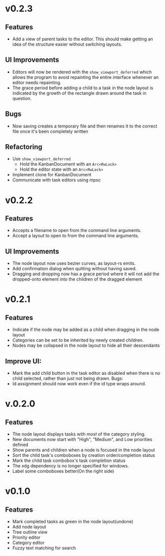 # v0.2.3

## Features
* Add a view of parent tasks to the editor. This should make getting an idea of the structure easier
  without switching layouts.


## UI Improvements
* Editors will now be rendered with the `show_viewport_deferred` which allows the program to avoid
  repainting the entire interface whenever an editor needs repainting.
* The grace period before adding a child to a task in the node layout is indicated by the growth
  of the rectangle drawn around the task in question.

## Bugs
* Now saving creates a temporary file and then renames it to the correct file once it's been completely
  written

## Refactoring
* Use `show_viewport_deferred`
  * Hold the KanbanDocument with an `Arc<RwLock>`
  * Hold the editor state with an `Arc<RwLock>`
* Implement clone for KanbanDocument
* Communicate with task editors using mpsc

# v0.2.2

## Features
* Accepts a filename to open from the command line arguments.
* Accept a layout to open to from the command line arguments.

## UI Improvements
* The node layout now uses bezier curves, as layout-rs emits.
* Add confirmation dialog when quitting without having saved.
* Dragging and dropping now has a grace period where it will not add
  the dropped-onto element into the children of the dragged element

# v0.2.1

## Features

* Indicate if the node may be added as a child when dragging in the node layout
* Categories can be set to be inherited by newly created children.
* Nodes may be collapsed in the node layout to hide all their descendants

## Improve UI:
* Mark the add child button in the task editor as disabled when there is
  no child selected, rather than just not being drawn.
Bugs:
* Id assignment should now work even if the id type wraps around.

# v.0.2.0

## Features

* The node layout displays tasks with *most* of the category styling.
* New documents now start with "High", "Medium", and Low priorities defined
* Show parents and children when a node is focused in the node layout
* Sort the child task's comboboxes by creation order/completion status
* Mark the child task combobox's task completion status
* The xdg dependency is no longer specified for windows.
* Label some comboboxes better(On the right side)

# v0.1.0

## Features
* Mark completed tasks as green in the node layout(undone)
* Add node layout
* Tree outline view
* Priority editor
* Category editor
* Fuzzy text matching for search

